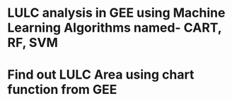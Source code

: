 # LULC analysis in GEE using Machine Learning Algorithms named- CART, RF, SVM
# Find out LULC Area using chart function from GEE
